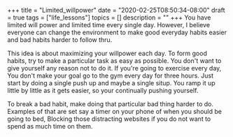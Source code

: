 +++
title = "Limited_willpower"
date = "2020-02-25T08:50:34-08:00"
draft = true
tags = ["life_lessons"]
topics = []
description = ""
+++
You have limited will power and limited time every single day. However, I believe everyone can change the environment to make good everyday habits easier and bad habits harder to follow thru. 


This idea is about maximizing your willpower each day.
To form good habits, try to make a particular task as easy as possible.  You don't want to give yourself any reason not to do it. If you're going to exercise every day,
You don't make your goal go to the gym every day for three hours. 
Just start by doing a single push up and maybe a single situp. 
You ramp it up little by little as it gets easier, so your continually pushing yourself.


To break a bad habit, make doing that particular bad thing harder to do. 
 Examples of that are set say a timer on your phone of when you should be going to bed, Blocking those distracting websites if you do not want to spend as much time on them.  

